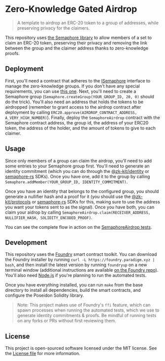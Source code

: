 # Zero-Knowledge Gated Airdrop

> A template to airdrop an ERC-20 token to a group of addresses, while preserving privacy for the claimers.

This repository uses [the Semaphore library](http://semaphore.appliedzkp.org) to allow members of a set to claim an ERC-20 token, preserving their privacy and removing the link between the group and the claimer address thanks to zero-knowledge proofs.

## Deployment

First, you'll need a contract that adheres to the [ISemaphore](./src/interfaces/ISemaphore.sol) interface to manage the zero-knowledge groups. If you don't have any special requirements, you can use [this one](./src/Semaphore.sol). Next, you'll need to create a Semaphore group (`Semaphore.createGroup(YOUR_GROUP_ID, 20, 0)` should do the trick). You'll also need an address that holds the tokens to be airdropped (remember to grant access to the airdrop contract after deployment by calling `ERC20.approve(AIRDROP_CONTRACT_ADDRESS, A_VERY_HIGH_NUMBER)`). Finally, deploy the `SemaphoreAirdrop` contract with the Semaphore contract address, the group id, the address of your ERC20 token, the address of the holder, and the amount of tokens to give to each claimer.

## Usage

Since only members of a group can claim the airdrop, you'll need to add some entries to your Semaphore group first. You'll need to generate an identity commitment (which you can do through the [@zk-kit/identity](https://github.com/appliedzkp/zk-kit/tree/main/packages/identity) or [semaphore-rs](https://github.com/worldcoin/semaphore-rs) SDKs). Once you have one, add it to the group by calling `Semaphore.addMember(YOUR_GROUP_ID, IDENTITY_COMMITMENT)`.

Once you have an identity that belongs to the configured group, you should generate a nullifier hash and a proof for it (you should use the [@zk-kit/protocols](https://github.com/appliedzkp/zk-kit/tree/main/packages/protocols) or [semaphore-rs](https://github.com/worldcoin/semaphore-rs) SDKs for this, making sure to use the address you want your tokens sent to as the signal). Once you have both, you can claim your aidrop by calling `SemaphoreAirdrop.claim(RECEIVER_ADDRESS, NULLIFIER_HASH, SOLIDITY_ENCODED_PROOF)`.

You can see the complete flow in action on the [SemaphoreAirdrop tests](./src/test/SemaphoreAirdrop.t.sol).

## Development

This repository uses the [Foundry](https://github.com/gakonst/foundry) smart contract toolkit. You can download the Foundry installer by running `curl -L https://foundry.paradigm.xyz | bash`, and then install the latest version by running `foundryup` on a new terminal window (additional instructions are available [on the Foundry repo](https://github.com/gakonst/foundry#installation)). You'll also need [Node.js](https://nodejs.org) if you're planning to run the automated tests.

Once you have everything installed, you can run `make` from the base directory to install all dependencies, build the smart contracts, and configure the Poseidon Solidity library.

> Note: This project makes use of Foundry's `ffi` feature, which can spawn processes when running the automated tests, which we use to generate identity commitments & proofs. Be mindful of running tests on any forks or PRs without first reviewing them.

## License

This project is open-sourced software licensed under the MIT license. See the [License file](LICENSE) for more information.
